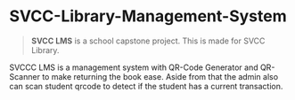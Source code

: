 # SVCC-Library-Management-System

> **SVCC LMS** is a school capstone project. This is made for SVCC Library.

SVCCC LMS is a management system with QR-Code Generator and QR-Scanner to make returning the book ease. 
Aside from that the admin also can scan student qrcode to detect if the student has a current transaction.



